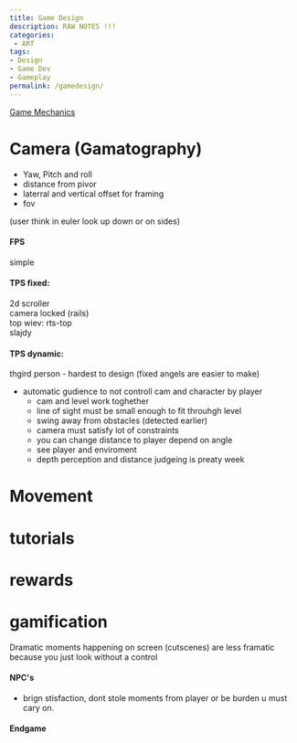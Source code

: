 ```yaml
---
title: Game Design
description: RAW NOTES !!!
categories:
 - ART
tags:
- Design
- Game Dev
- Gameplay
permalink: /gamedesign/
---
```



[Game Mechanics](/gamemechanics/)






# Camera (Gamatography)

- Yaw, Pitch and roll
- distance from pivor
- laterral and vertical offset for framing
- fov

(user think in euler look up down or on sides)

####  FPS
simple

####  TPS fixed:
2d scroller   
camera locked  (rails)    
top wiev: rts-top   
slajdy   

####  TPS dynamic:
thgird person - hardest to design  (fixed angels are easier to make)
- automatic gudience to not controll cam and character by player
   - cam and level work toghether
   - line of sight must be small enough to fit throuhgh level
   - swing away from obstacles (detected earlier)
   - camera must satisfy lot of constraints
   - you can change distance to player depend on angle
   - see player and enviroment
   - depth perception and distance judgeing is preaty week

# Movement

# tutorials
# rewards


# gamification


Dramatic moments happening  on screen (cutscenes) are less framatic because you just look without a control



#### NPC's
- brign stisfaction, dont stole moments from player or be burden u must cary on.


#### Endgame
